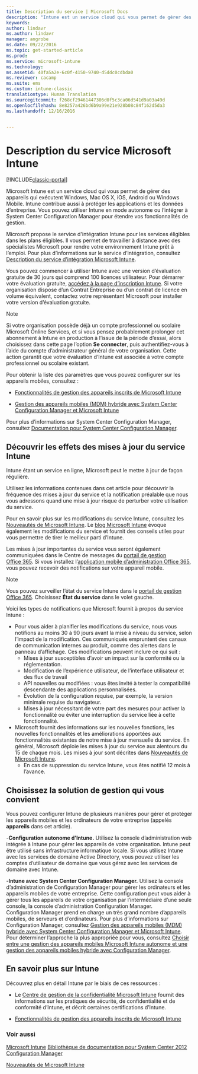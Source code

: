 ```yaml
---
title: Description du service | Microsoft Docs
description: "Intune est un service cloud qui vous permet de gérer des appareils Windows, iOS, Mac OS X, Android et Windows Mobile."
keywords: 
author: lindavr
ms.author: lindavr
manager: angrobe
ms.date: 09/22/2016
ms.topic: get-started-article
ms.prod: 
ms.service: microsoft-intune
ms.technology: 
ms.assetid: 40fa5a2e-6c0f-4150-9740-d5ddc0cdbda0
ms.reviewer: cacamp
ms.suite: ems
ms.custom: intune-classic
translationtype: Human Translation
ms.sourcegitcommit: f268cf29461447306d0f5c3ca06d541d9a03a49d
ms.openlocfilehash: 8e8257a426bd6b9a99e21e928b08c84f162d5da3
ms.lasthandoff: 12/16/2016


---
```


# <a name="microsoft-intune-service-description"></a>Description du service Microsoft Intune

[!INCLUDE[classic-portal](../includes/classic-portal.md)]

Microsoft Intune est un service cloud qui vous permet de gérer des appareils qui exécutent Windows, Mac OS X, iOS, Android ou Windows Mobile. Intune contribue aussi à protéger les applications et les données d’entreprise. Vous pouvez utiliser Intune en mode autonome ou l’intégrer à System Center Configuration Manager pour étendre vos fonctionnalités de gestion.

Microsoft propose le service d'intégration Intune pour les services éligibles dans les plans éligibles. Il vous permet de travailler à distance avec des spécialistes Microsoft pour rendre votre environnement Intune prêt à l’emploi. Pour plus d’informations sur le service d’intégration, consultez [Description du service d’intégration Microsoft Intune](http://go.microsoft.com/fwlink/?LinkId=619281).

Vous pouvez commencer à utiliser Intune avec une version d’évaluation gratuite de 30 jours qui comprend 100 licences utilisateur. Pour démarrer votre évaluation gratuite, [accédez à la page d’inscription Intune](http://www.microsoft.com/en-us/server-cloud/products/microsoft-intune/). Si votre organisation dispose d’un Contrat Entreprise ou d’un contrat de licence en volume équivalent, contactez votre représentant Microsoft pour installer votre version d’évaluation gratuite.

> [!NOTE]
> Si votre organisation possède déjà un compte professionnel ou scolaire Microsoft Online Services, et si vous pensez probablement prolonger cet abonnement à Intune en production à l’issue de la période d’essai, alors choisissez dans cette page l’option **Se connecter**, puis authentifiez-vous à l’aide du compte d’administrateur général de votre organisation. Cette action garantit que votre évaluation d’Intune est associée à votre compte professionnel ou scolaire existant.

Pour obtenir la liste des paramètres que vous pouvez configurer sur les appareils mobiles, consultez :

-   [Fonctionnalités de gestion des appareils inscrits de Microsoft Intune](/intune/get-started/mobile-device-management-capabilities-in-microsoft-intune)

-   [Gestion des appareils mobiles (MDM) hybride avec System Center Configuration Manager et Microsoft Intune](https://technet.microsoft.com/library/mt627883.aspx)

Pour plus d’informations sur System Center Configuration Manager, consultez [Documentation pour System Center Configuration Manager](https://technet.microsoft.com/library/mt346023.aspx).

## <a name="learn-how-intune-service-updates-affect-you"></a>Découvrir les effets des mises à jour du service Intune
Intune étant un service en ligne, Microsoft peut le mettre à jour de façon régulière.

Utilisez les informations contenues dans cet article pour découvrir la fréquence des mises à jour du service et la notification préalable que nous vous adressons quand une mise à jour risque de perturber votre utilisation du service.

Pour en savoir plus sur les modifications du service Intune, consultez les [Nouveautés de Microsoft Intune](/intune/deploy-use/whats-new-in-microsoft-intune). Le [blog Microsoft Intune](http://blogs.technet.com/b/microsoftintune/) évoque également les modifications du service et fournit des conseils utiles pour vous permettre de tirer le meilleur parti d’Intune.

Les mises à jour importantes du service vous seront également communiquées dans le Centre de messages du [portail de gestion Office 365](https://portal.office.com/Admin/Default.aspx). Si vous installez l’[application mobile d’administration Office 365](https://support.office.com/article/Office-365-Admin-Mobile-App-e16f6421-2a1a-4142-bf9d-9846600a060a), vous pouvez recevoir des notifications sur votre appareil mobile.

> [!NOTE]
> Vous pouvez surveiller l’état du service Intune dans le [portail de gestion Office 365](https://portal.office.com/Admin/Default.aspx). Choisissez **État du service** dans le volet gauche.  

Voici les types de notifications que Microsoft fournit à propos du service Intune :
-   Pour vous aider à planifier les modifications du service, nous vous notifions au moins 30 à 90 jours avant la mise à niveau du service, selon l’impact de la modification. Ces communiqués empruntent des canaux de communication internes au produit, comme des alertes dans le panneau d’affichage. Ces modifications peuvent inclure ce qui suit :
    * Mises à jour susceptibles d’avoir un impact sur la conformité ou la réglementation.
    * Modification de l’expérience utilisateur, de l’interface utilisateur et des flux de travail
    * API nouvelles ou modifiées : vous êtes invité à tester la compatibilité descendante des applications personnalisées.
    * Évolution de la configuration requise, par exemple, la version minimale requise du navigateur.
    * Mises à jour nécessitant de votre part des mesures pour activer la fonctionnalité ou éviter une interruption du service liée à cette fonctionnalité.
-   Microsoft fournit des informations sur les nouvelles fonctions, les nouvelles fonctionnalités et les améliorations apportées aux fonctionnalités existantes de notre mise à jour mensuelle du service. En général, Microsoft déploie les mises à jour du service aux alentours du 15 de chaque mois. Les mises à jour sont décrites dans [Nouveautés de Microsoft Intune](/intune/deploy-use/whats-new-in-microsoft-intune).
    -   En cas de suppression du service Intune, vous êtes notifié 12 mois à l’avance.

## <a name="choose-the-management-solution-thats-right-for-you"></a>Choisissez la solution de gestion qui vous convient
Vous pouvez configurer Intune de plusieurs manières pour gérer et protéger les appareils mobiles et les ordinateurs de votre entreprise (appelés **appareils** dans cet article).

-**Configuration autonome d’Intune.** Utilisez la console d’administration web intégrée à Intune pour gérer les appareils de votre organisation. Intune peut être utilisé sans infrastructure informatique locale. Si vous utilisez Intune avec les services de domaine Active Directory, vous pouvez utiliser les comptes d’utilisateur de domaine que vous gérez avec les services de domaine avec Intune.

-**Intune avec System Center Configuration Manager.** Utilisez la console d’administration de Configuration Manager pour gérer les ordinateurs et les appareils mobiles de votre entreprise. Cette configuration peut vous aider à gérer tous les appareils de votre organisation par l’intermédiaire d’une seule console, la console d’administration Configuration Manager. Configuration Manager prend en charge un très grand nombre d’appareils mobiles, de serveurs et d’ordinateurs. Pour plus d’informations sur Configuration Manager, consultez [Gestion des appareils mobiles (MDM) hybride avec System Center Configuration Manager et Microsoft Intune](https://technet.microsoft.com/library/mt627883.aspx). Pour déterminer l’approche la plus appropriée pour vous, consultez [Choisir entre une gestion des appareils mobiles Microsoft Intune autonome et une gestion des appareils mobiles hybride avec Configuration Manager](https://technet.microsoft.com/en-us/library/mt706478.aspx).


## <a name="learn-more-about-intune"></a>En savoir plus sur Intune
Découvrez plus en détail Intune par le biais de ces ressources :

- Le [Centre de gestion de la confidentialité Microsoft Intune](http://www.microsoft.com/en-us/server-cloud/products/intune-trust-center/) fournit des informations sur les pratiques de sécurité, de confidentialité et de conformité d’Intune, et décrit certaines certifications d’Intune.

- [Fonctionnalités de gestion des appareils inscrits de Microsoft Intune](/intune/get-started/mobile-device-management-capabilities-in-microsoft-intune)

### <a name="see-also"></a>Voir aussi
[Microsoft Intune](https://docs.microsoft.com/intune/)
[Bibliothèque de documentation pour System Center 2012 Configuration Manager](https://technet.microsoft.com/library/gg682041.aspx)

[Nouveautés de Microsoft Intune](/intune/deploy-use/whats-new-in-microsoft-intune)

